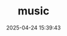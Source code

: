 ---
title: music
date: 2025-04-24 15:39:43
type: music
aplayer: true
top_img: false
comments: false
aside: false
---